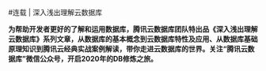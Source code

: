 #连载 | 深入浅出理解云数据库

**为帮助开发者更好的了解和运用数据库，腾讯云数据库团队特出品《深入浅出理解云数据库》系列文章，从数据库的基本概念到云数据库特性及应用、从数据库基础原理知识到腾讯云经典实战案例解读，带你走进云数据库的世界。关注“腾讯云数据库”微信公众号，开启2020年的DB修炼之旅。**